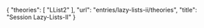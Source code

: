 {
    "theories": [
        "LList2"
    ],
    "url": "entries/lazy-lists-ii/theories",
    "title": "Session Lazy-Lists-II"
}